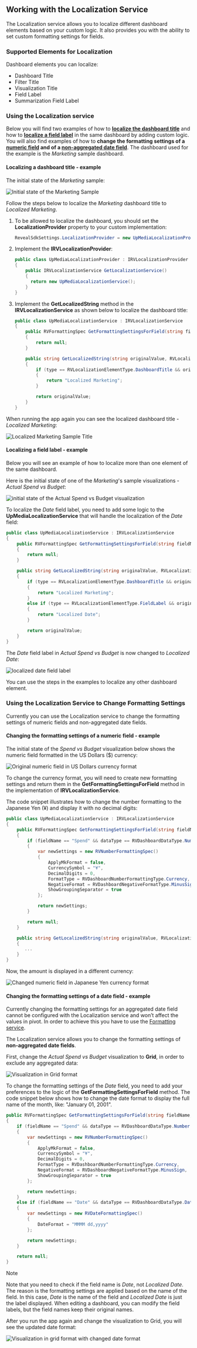## Working with the Localization Service

The Localization service allows you to localize different dashboard elements based on your custom logic. It also provides you with the ability to set custom formatting settings for fields.

### Supported Elements for Localization

Dashboard elements you can localize:

  - Dashboard Title
  - Filter Title
  - Visualization Title
  - Field Label
  - Summarization Field Label

### Using the Localization service

Below you will find two examples of how to [**localize the dashboard title**](#localize-dashboard-title) and how to [**localize a field label**](#localize-field-label) in the same dashboard by adding custom logic. You will also find examples of how to **change the formatting settings of a [numeric field](#format-numeric-field) and of a [non-aggregated date field](#format-date-field)**. The dashboard used
for the example is the *Marketing* sample dashboard.

<a name='localize-dashboard-title'></a>
#### Localizing a dashboard title - example

The initial state of the *Marketing* sample:

![Initial state of the Marketing Sample](images/dashboard-title-initial-state.png)

Follow the steps below to localize the *Marketing* dashboard title to *Localized Marketing*.

1.  To be allowed to localize the dashboard, you should set the
    **LocalizationProvider** property to your custom implementation:

    ``` csharp
    RevealSdkSettings.LocalizationProvider = new UpMediaLocalizationProvider()
    ```

2.  Implement the **IRVLocalizationProvider**:

    ``` csharp
    public class UpMediaLocalizationProvider : IRVLocalizationProvider
    {
        public IRVLocalizationService GetLocalizationService()
        {
          return new UpMediaLocalizationService();
        }
    }
    ```

3.  Implement the **GetLocalizedString** method in the
    **IRVLocalizationService** as shown below to localize the dashboard
    title:

    ``` csharp
    public class UpMediaLocalizationService : IRVLocalizationService
    {
        public RVFormattingSpec GetFormattingSettingsForField(string fieldName, RVDashboardDataType dataType, RVFormattingSpec currentSettings, bool isAggregated)
        {
            return null;
        }

        public string GetLocalizedString(string originalValue, RVLocalizationElementType type)
        {
            if (type == RVLocalizationElementType.DashboardTitle && originalValue == "Marketing")
            {
                return "Localized Marketing";
            }

            return originalValue;
        }
    }
    ```

When running the app again you can see the localized dashboard title - *Localized Marketing*:

![Localized Marketing Sample Title](images/dashboard-title-localized.png)

<a name='localize-field-label'></a>
#### Localizing a field label - example

Below you will see an example of how to localize more than one element of the same dashboard.

Here is the initial state of one of the *Marketing*'s sample
visualizations - *Actual Spend vs Budget*:

![initial state of the Actual Spend vs Budget visualization](images/field-label-initial-state.png)

To localize the *Date* field label, you need to add some logic to the **UpMediaLocalizationService** that will handle the localization of the *Date* field:

``` csharp
public class UpMediaLocalizationService : IRVLocalizationService
{
    public RVFormattingSpec GetFormattingSettingsForField(string fieldName, RVDashboardDataType dataType, RVFormattingSpec currentSettings, bool isAggregated)
    {
        return null;
    }

    public string GetLocalizedString(string originalValue, RVLocalizationElementType type)
    {
        if (type == RVLocalizationElementType.DashboardTitle && originalValue == "Marketing")
        {
            return "Localized Marketing";
        }
        else if (type == RVLocalizationElementType.FieldLabel && originalValue == "Date")
        {
            return "Localized Date";
        }

        return originalValue;
    }
}
```

The *Date* field label in *Actual Spend vs Budget* is now changed to *Localized Date*:

![localized date field label](images/dashboard-field-label-localized.png)

You can use the steps in the examples to localize any other dashboard element.

### Using the Localization Service to Change Formatting Settings

Currently you can use the Localization service to change the formatting settings of numeric fields and non-aggregated date fields.

<a name='format-numeric-field'></a>
#### Changing the formatting settings of a numeric field - example

The initial state of the *Spend vs Budget* visualization below shows the numeric field formatted in the US Dollars ($) currency:

![Original numeric field in US Dollars currency format](images/numeric-field-us-dollars-currency.png)

To change the currency format, you will need to create new formatting settings and return them in the **GetFormattingSettingsForField** method in the implementation of **IRVLocalizationService**.

The code snippet illustrates how to change the number formatting to the Japanese Yen (¥) and display it with no decimal digits:

``` csharp
public class UpMediaLocalizationService : IRVLocalizationService
{
    public RVFormattingSpec GetFormattingSettingsForField(string fieldName, RVDashboardDataType dataType, RVFormattingSpec currentSettings, bool isAggregated)
    {
        if (fieldName == "Spend" && dataType == RVDashboardDataType.Number && isAggregated == true)
        {
            var newSettings = new RVNumberFormattingSpec()
            {
                ApplyMkFormat = false,
                CurrencySymbol = "¥",
                DecimalDigits = 0,
                FormatType = RVDashboardNumberFormattingType.Currency,
                NegativeFormat = RVDashboardNegativeFormatType.MinusSign,
                ShowGroupingSeparator = true
            };

            return newSettings;
        }

        return null;
    }

    public string GetLocalizedString(string originalValue, RVLocalizationElementType type)
    {
       ...
    }
}
```

Now, the amount is displayed in a different currency:

![Changed numeric field in Japanese Yen currency format](images/numeric-field-changed-currency-yen.png)

<a name='format-date-field'></a>
#### Changing the formatting settings of a date field - example

Currently changing the formatting settings for an aggregated date field cannot be configured with the Localization service and won’t affect the values in pivot. In order to achieve this you have to use the [Formatting service](formatting-service.md).

The Localization service allows you to change the formatting settings of **non-aggregated date fields**.

First, change the *Actual Spend vs Budget* visualization to **Grid**, in order to exclude any aggregated data:

![Visualization in Grid format](images/visualization-grid-format-original-date.png)

To change the formatting settings of the *Date* field, you need to add your preferences to the logic of the **GetFormattingSettingsForField** method. The code snippet below shows how to change the date format to display the full name of the month, like: "January 01, 2001".

``` csharp
public RVFormattingSpec GetFormattingSettingsForField(string fieldName, RVDashboardDataType dataType, RVFormattingSpec currentSettings, bool isAggregated)
{
    if (fieldName == "Spend" && dataType == RVDashboardDataType.Number && isAggregated == true)
    {
        var newSettings = new RVNumberFormattingSpec()
        {
            ApplyMkFormat = false,
            CurrencySymbol = "¥",
            DecimalDigits = 0,
            FormatType = RVDashboardNumberFormattingType.Currency,
            NegativeFormat = RVDashboardNegativeFormatType.MinusSign,
            ShowGroupingSeparator = true
        };

        return newSettings;
    }
    else if (fieldName == "Date" && dataType == RVDashboardDataType.Date && isAggregated == false)
    {
        var newSettings = new RVDateFormattingSpec()
        {
            DateFormat = "MMMM dd,yyyy"
        };

        return newSettings;
    }

    return null;
}
```

> [!NOTE]
> Note that you need to check if the field name is *Date*, not *Localized Date*. The reason is the formatting settings are applied based on the name of the field. In this case, *Date* is the name of the field and *Localized Date* is just the label displayed. When editing a dashboard, you can modify the field labels, but the field names keep their original names.

After you run the app again and change the visualization to Grid, you will see the updated date format:

![Visualization in grid format with changed date format](images/visualization-grid-format-changed-date.png)
